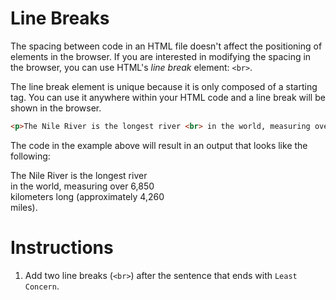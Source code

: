 Line Breaks
===========

The spacing between code in an HTML file doesn't affect the positioning of elements in the browser. If you are interested in modifying the spacing in the browser, you can use HTML's *line break* element: `<br>`.

The line break element is unique because it is only composed of a starting tag. You can use it anywhere within your HTML code and a line break will be shown in the browser.
````html
<p>The Nile River is the longest river <br> in the world, measuring over 6,850 <br> kilometers long (approximately 4,260 <br> miles).</p>

````

The code in the example above will result in an output that looks like the following:

<p>The Nile River is the longest river <br> in the world, measuring over 6,850 <br> kilometers long (approximately 4,260 <br> miles).</p>


# Instructions

1. Add two line breaks (`<br>`) after the sentence that ends with `Least Concern`.